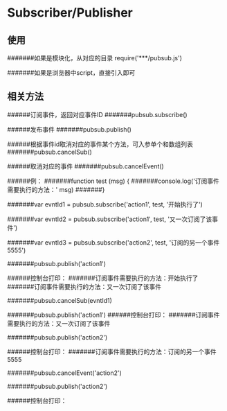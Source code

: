 # Subscriber/Publisher

## 使用

#######如果是模块化，从对应的目录 require('***/pubsub.js')

#######如果是浏览器中script，直接引入即可

## 相关方法

######订阅事件，返回对应事件ID
#######pubsub.subscribe()

######发布事件
#######pubsub.publish()

######根据事件id取消对应的事件某个方法，可入参单个和数组列表
#######pubsub.cancelSub()

######取消对应的事件
#######pubsub.cancelEvent()

######例：
#######function test (msg) {
    #######console.log('订阅事件需要执行的方法：' msg)
#######}

#######var evntId1 = pubsub.subscribe('action1', test, '开始执行了')

#######var evntId2 = pubsub.subscribe('action1', test, '又一次订阅了该事件')

#######var evntId3 = pubsub.subscribe('action2', test, '订阅的另一个事件5555')

#######pubsub.publish('action1')

######控制台打印：
#######订阅事件需要执行的方法：开始执行了
#######订阅事件需要执行的方法：又一次订阅了该事件

#######pubsub.cancelSub(evntId1)

#######pubsub.publish('action1')
######控制台打印：
#######订阅事件需要执行的方法：又一次订阅了该事件

#######pubsub.publish('action2')

######控制台打印：
#######订阅事件需要执行的方法：订阅的另一个事件5555

#######pubsub.cancelEvent('action2')

#######pubsub.publish('action2')

######控制台打印：

